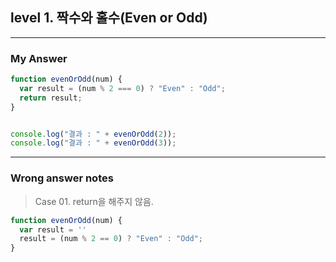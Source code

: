 ## level 1. 짝수와 홀수(Even or Odd)
---

### My Answer
```javascript
function evenOrOdd(num) {
  var result = (num % 2 === 0) ? "Even" : "Odd";
  return result;
}


console.log("결과 : " + evenOrOdd(2));
console.log("결과 : " + evenOrOdd(3));
```

---
### Wrong answer notes
> Case 01. return을 해주지 않음.
```javascript
function evenOrOdd(num) {
  var result = ''
  result = (num % 2 == 0) ? "Even" : "Odd";
}
```